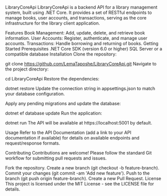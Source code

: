 LibraryCoreApi
LibraryCoreApi is a backend API for a library management system, built using .NET Core. It provides a set of RESTful endpoints to manage books, user accounts, and transactions, serving as the core infrastructure for the library client application.

Features
Book Management: Add, update, delete, and retrieve book information.
User Accounts: Register, authenticate, and manage user accounts.
Transactions: Handle borrowing and returning of books.
Getting Started
Prerequisites
.NET Core SDK (version 6.0 or higher)
SQL Server or a compatible database
Installation
Clone the repository:

git clone https://github.com/LemaTaposhe/LibraryCoreApi.git
Navigate to the project directory:


cd LibraryCoreApi
Restore the dependencies:


dotnet restore
Update the connection string in appsettings.json to match your database configuration.

Apply any pending migrations and update the database:


dotnet ef database update
Run the application:


dotnet run
The API will be available at https://localhost:5001 by default.

Usage
Refer to the API Documentation (add a link to your API documentation if available) for details on available endpoints and request/response formats.

Contributing
Contributions are welcome! Please follow the standard Git workflow for submitting pull requests and issues.

Fork the repository.
Create a new branch (git checkout -b feature-branch).
Commit your changes (git commit -am 'Add new feature').
Push to the branch (git push origin feature-branch).
Create a new Pull Request.
License
This project is licensed under the MIT License - see the LICENSE file for details.

